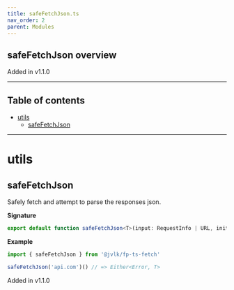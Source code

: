 ```yaml
---
title: safeFetchJson.ts
nav_order: 2
parent: Modules
---
```


## safeFetchJson overview

Added in v1.1.0

---

<h2 class="text-delta">Table of contents</h2>

- [utils](#utils)
  - [safeFetchJson](#safefetchjson)

---

# utils

## safeFetchJson

Safely fetch and attempt to parse the responses json.

**Signature**

```ts
export default function safeFetchJson<T>(input: RequestInfo | URL, init?: RequestInit | undefined)
```

**Example**

```ts
import { safeFetchJson } from '@jvlk/fp-ts-fetch'

safeFetchJson('api.com')() // => Either<Error, T>
```

Added in v1.1.0
